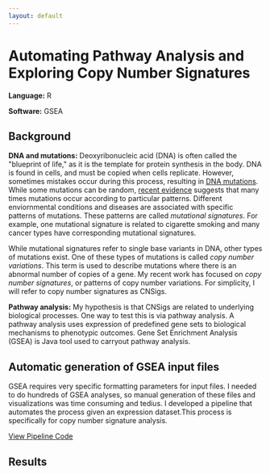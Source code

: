 ```yaml
---
layout: default
---
```


# Automating Pathway Analysis and  Exploring Copy Number Signatures

**Language:** R

**Software:** GSEA

## Background

**DNA and mutations:** Deoxyribonucleic acid (DNA) is often called the "blueprint of life," as it is the template for protein synthesis in the body. DNA is found in cells, and must be copied when cells replicate. However, sometimes mistakes occur during this process, resulting in [DNA mutations](/variants.md). While some mutations can be random, [recent evidence](/variants.md) suggests that many times mutations occur according to particular patterns. Different enviornmental conditions and diseases are associated with specific patterns of mutations. These patterns are called _mutational signatures_. For example, one mutational signature is related to cigarette smoking and many cancer types have corresponding mutational signatures.

While mutational signatures refer to single base variants in DNA, other types of mutations exist. One of these types of mutations is called _copy number variations_. This term is used to describe mutations where there is an abnormal number of copies of a gene. My recent work has focused on _copy number signatures_, or patterns of copy number variations. For simplicity, I will refer to copy number signatures as CNSigs.

**Pathway analysis:** My hypothesis is that CNSigs are related to underlying biological processes. One way to test this is via pathway analysis. A pathway analysis uses expression of predefined gene sets to biological mechanisms to phenotypic outcomes. Gene Set Enrichment Analysis (GSEA) is Java tool used to carryout pathway analysis.

## Automatic generation of GSEA input files

GSEA requires very specific formatting parameters for input files. I needed to do hundreds of GSEA analyses, so manual generation of these files and visualizations was time consuming and tedius. I developed a pipeline that automates the process given an expression dataset.This process is specifically for copy number signature analysis.

[View Pipeline Code](Pathway/Pipeline.R)

## Results



